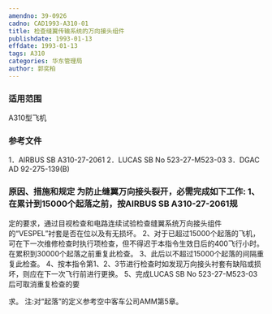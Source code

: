 ```yaml
---
amendno: 39-0926
cadno: CAD1993-A310-01
title: 检查缝翼传输系统的万向接头组件
publishdate: 1993-01-13
effdate: 1993-01-13
tags: A310
categories: 华东管理局
author: 郭奕柏
---
```


### 适用范围 
A310型飞机

### 参考文件
1．AIRBUS SB A310-27-2061 
2．LUCAS SB No 523-27-M523-03 
3．DGAC AD 92-275-139(B) 


### 原因、措施和规定     为防止缝翼万向接头裂开，必需完成如下工作:     1、在累计到15000个起落之前，按AIRBUS  SB A310-27-2061规
定的要求，通过目视检查和电路连续试验检查缝翼系统万向接头组件的“VESPEL”衬套是否在位以及有无损坏。 
2、对于已超过15000个起落的飞机，可在下一次维修检查时执行项检查，但不得迟于本指令生效日后的400飞行小时。在累积到30000个起落之前重复此检查。 
3、此后以不超过15000个起落的间隔重复此检查。     4、按本指令第1、2、3节进行检查时如发现万向接头衬套有缺陷或损坏，则应在下一次飞行前进行更换。 5、完成LUCAS SB No 523-27-M523-03后可取消重复检查的要
  
求。 注:对“起落”的定义参考空中客车公司AMM第5章。

